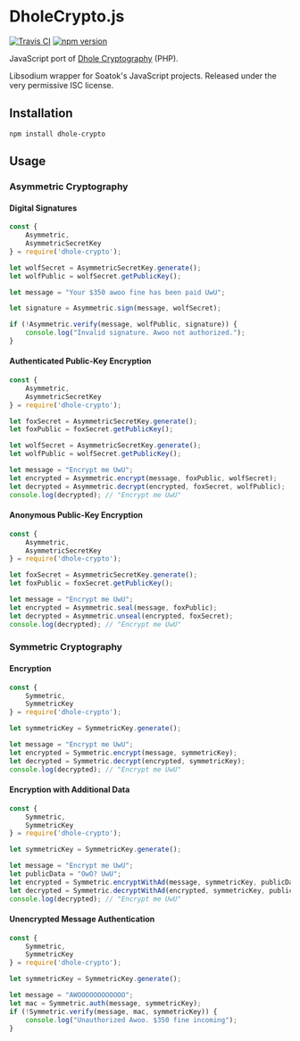 # DholeCrypto.js

[![Travis CI](https://travis-ci.org/soatok/dholecrypto-js.svg?branch=master)](https://travis-ci.org/soatok/dholecrypto-js)
[![npm version](https://img.shields.io/npm/v/dhole-crypto.svg)](https://npm.im/dhole-crypto)

JavaScript port of [Dhole Cryptography](https://github.com/soatok/dhole-cryptography) (PHP).

Libsodium wrapper for Soatok's JavaScript projects. Released under the very
permissive ISC license.

## Installation

```
npm install dhole-crypto
```

## Usage

### Asymmetric Cryptography

#### Digital Signatures

```javascript
const { 
    Asymmetric, 
    AsymmetricSecretKey
} = require('dhole-crypto');

let wolfSecret = AsymmetricSecretKey.generate();
let wolfPublic = wolfSecret.getPublicKey();

let message = "Your $350 awoo fine has been paid UwU";

let signature = Asymmetric.sign(message, wolfSecret);

if (!Asymmetric.verify(message, wolfPublic, signature)) {
    console.log("Invalid signature. Awoo not authorized.");
}
```

#### Authenticated Public-Key Encryption

```javascript
const { 
    Asymmetric, 
    AsymmetricSecretKey
} = require('dhole-crypto');

let foxSecret = AsymmetricSecretKey.generate();
let foxPublic = foxSecret.getPublicKey();

let wolfSecret = AsymmetricSecretKey.generate();
let wolfPublic = wolfSecret.getPublicKey();

let message = "Encrypt me UwU";
let encrypted = Asymmetric.encrypt(message, foxPublic, wolfSecret);
let decrypted = Asymmetric.decrypt(encrypted, foxSecret, wolfPublic);
console.log(decrypted); // "Encrypt me UwU"
```

#### Anonymous Public-Key Encryption

```javascript
const { 
    Asymmetric, 
    AsymmetricSecretKey
} = require('dhole-crypto');

let foxSecret = AsymmetricSecretKey.generate();
let foxPublic = foxSecret.getPublicKey();

let message = "Encrypt me UwU";
let encrypted = Asymmetric.seal(message, foxPublic);
let decrypted = Asymmetric.unseal(encrypted, foxSecret);
console.log(decrypted); // "Encrypt me UwU"
```

### Symmetric Cryptography

#### Encryption

```javascript
const {
    Symmetric,
    SymmetricKey
} = require('dhole-crypto');

let symmetricKey = SymmetricKey.generate();

let message = "Encrypt me UwU";
let encrypted = Symmetric.encrypt(message, symmetricKey);
let decrypted = Symmetric.decrypt(encrypted, symmetricKey);
console.log(decrypted); // "Encrypt me UwU"
```

#### Encryption with Additional Data 

```javascript
const {
    Symmetric,
    SymmetricKey
} = require('dhole-crypto');

let symmetricKey = SymmetricKey.generate();

let message = "Encrypt me UwU";
let publicData = "OwO? UwU";
let encrypted = Symmetric.encryptWithAd(message, symmetricKey, publicData);
let decrypted = Symmetric.decryptWithAd(encrypted, symmetricKey, publicData);
console.log(decrypted); // "Encrypt me UwU"
```

#### Unencrypted Message Authentication

```javascript
const {
    Symmetric,
    SymmetricKey
} = require('dhole-crypto');

let symmetricKey = SymmetricKey.generate();

let message = "AWOOOOOOOOOOOO";
let mac = Symmetric.auth(message, symmetricKey);
if (!Symmetric.verify(message, mac, symmetricKey)) {
    console.log("Unauthorized Awoo. $350 fine incoming");
}
```
